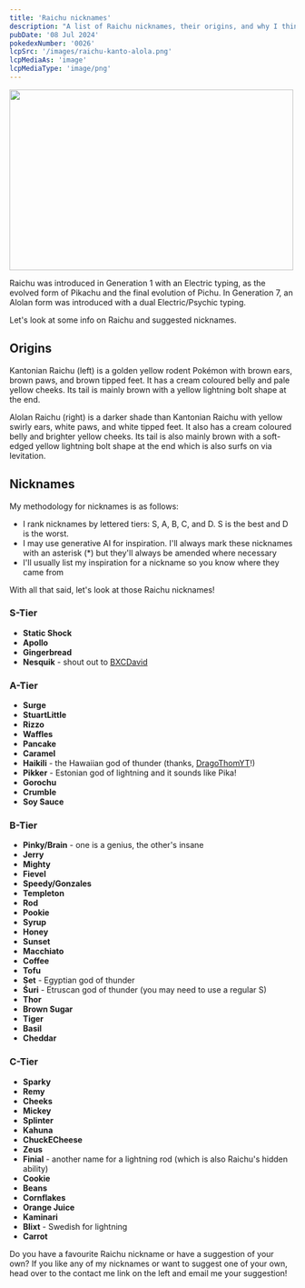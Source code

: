 ```yaml
---
title: 'Raichu nicknames'
description: "A list of Raichu nicknames, their origins, and why I think they're cool."
pubDate: '08 Jul 2024'
pokedexNumber: '0026'
lcpSrc: '/images/raichu-kanto-alola.png'
lcpMediaAs: 'image'
lcpMediaType: 'image/png'
---
```


<div class="img-center no-pixel"><img src="/images/raichu-kanto-alola.png" width="500" height="318" alt=""></div>

Raichu was introduced in Generation 1 with an Electric typing, as the evolved form of Pikachu and the final evolution of Pichu. In Generation 7, an Alolan form was introduced with a dual Electric/Psychic typing.

Let's look at some info on Raichu and suggested nicknames.

## Origins

Kantonian Raichu (left) is a golden yellow rodent Pokémon with brown ears, brown paws, and brown tipped feet. It has a cream coloured belly and pale yellow cheeks. Its tail is mainly brown with a yellow lightning bolt shape at the end.

Alolan Raichu (right) is a darker shade than Kantonian Raichu with yellow swirly ears, white paws, and white tipped feet. It also has a cream coloured belly and brighter yellow cheeks. Its tail is also mainly brown with a soft-edged yellow lightning bolt shape at the end which is also surfs on via levitation.

## Nicknames

My methodology for nicknames is as follows:

* I rank nicknames by lettered tiers: S, A, B, C, and D. S is the best and D is the worst.
* I may use generative AI for inspiration. I'll always mark these nicknames with an asterisk (\*) but they'll always be amended where necessary
* I'll usually list my inspiration for a nickname so you know where they came from

With all that said, let's look at those Raichu nicknames!

### S-Tier

* **Static Shock**
* **Apollo**
* **Gingerbread**
* **Nesquik** - shout out to [BXCDavid](https://www.youtube.com/@BXCDavid)

### A-Tier

* **Surge**
* **StuartLittle**
* **Rizzo**
* **Waffles**
* **Pancake**
* **Caramel**
* **Haikili** - the Hawaiian god of thunder (thanks, [DragoThomYT](https://www.youtube.com/channel/UCvF0uwaeGrtjcuX7XSkLuLw)!)
* **Pikker** - Estonian god of lightning and it sounds like Pika!
* **Gorochu**
* **Crumble**
* **Soy Sauce**

### B-Tier

* **Pinky/Brain** - one is a genius, the other's insane
* **Jerry**
* **Mighty**
* **Fievel**
* **Speedy/Gonzales**
* **Templeton**
* **Rod**
* **Pookie**
* **Syrup**
* **Honey**
* **Sunset**
* **Macchiato**
* **Coffee**
* **Tofu**
* **Set** - Egyptian god of thunder
* **Śuri** - Etruscan god of thunder (you may need to use a regular S)
* **Thor**
* **Brown Sugar**
* **Tiger**
* **Basil**
* **Cheddar**

### C-Tier

* **Sparky**
* **Remy**
* **Cheeks**
* **Mickey**
* **Splinter**
* **Kahuna**
* **ChuckECheese**
* **Zeus**
* **Finial** - another name for a lightning rod (which is also Raichu's hidden ability)
* **Cookie**
* **Beans**
* **Cornflakes**
* **Orange Juice**
* **Kaminari**
* **Blixt** - Swedish for lightning
* **Carrot**

Do you have a favourite Raichu nickname or have a suggestion of your own? If you like any of my nicknames or want to suggest one of your own, head over to the contact me link on the left and email me your suggestion!
